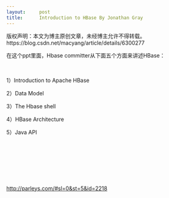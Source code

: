 ```yaml
---
layout:     post
title:      Introduction to HBase By Jonathan Gray
---
```

<div id="article_content" class="article_content clearfix csdn-tracking-statistics" data-pid="blog" data-mod="popu_307" data-dsm="post">
								<div class="article-copyright">
					版权声明：本文为博主原创文章，未经博主允许不得转载。					https://blog.csdn.net/macyang/article/details/6300277				</div>
								            <link rel="stylesheet" href="https://csdnimg.cn/release/phoenix/template/css/ck_htmledit_views-f76675cdea.css">
						<div class="htmledit_views" id="content_views">
                <p>在这个ppt里面，Hbase committer从下面五个方面来讲述HBase：</p>
<p> </p>
<p>1）Introduction to Apache HBase</p>
<p>2）Data Model</p>
<p>3）The Hbase shell</p>
<p>4）HBase Architecture</p>
<p>5）Java API</p>
<p> </p>
<p><img src="http://hi.csdn.net/attachment/201104/3/0_1301823310RNyD.gif" alt=""></p>
<p><img src="http://hi.csdn.net/attachment/201104/3/0_1301823361RXNR.gif" alt=""></p>
<p><img src="http://hi.csdn.net/attachment/201104/3/0_1301823395h5iY.gif" alt=""></p>
<p><img src="http://hi.csdn.net/attachment/201104/3/0_1301823425i0IS.gif" alt=""></p>
<p><img src="http://hi.csdn.net/attachment/201104/3/0_1301823457AkfI.gif" alt=""></p>
<p><img src="http://hi.csdn.net/attachment/201104/3/0_1301823485G3gA.gif" alt=""></p>
<p><a href="http://parleys.com/#sl=0&amp;st=5&amp;id=2218" rel="nofollow">http://parleys.com/#sl=0&amp;st=5&amp;id=2218</a></p>            </div>
                </div>